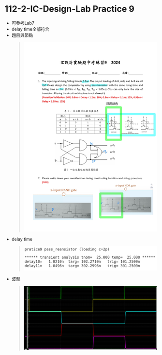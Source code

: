 # 112-2-IC-Design-Lab Practice 9

- 可參考Lab7
- delay time全部符合
- 題目與節點
    >![alt text](p9_node.jpg)
- delay time
    >![alt text](p9_delay.png)
- 波型
    >![alt text](p9_wave.png)
